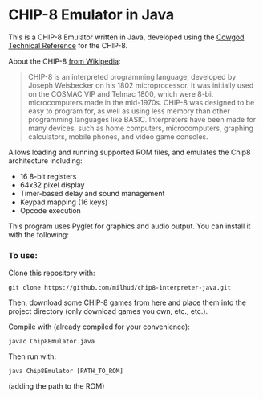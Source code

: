# CHIP-8 Emulator in Java

This is a CHIP-8 Emulator written in Java, developed using the [Cowgod Technical Reference](https://github.com/trapexit/chip-8_documentation/blob/master/Misc/Cowgod's%20CHIP-8%20Technical%20Reference.pdf) for the CHIP-8.

About the CHIP-8 [from Wikipedia](https://en.wikipedia.org/wiki/CHIP-8):

>CHIP-8 is an interpreted programming language, developed by Joseph Weisbecker on his 1802 microprocessor. It was initially used on the COSMAC VIP and Telmac 1800, which were 8-bit microcomputers made in the mid-1970s.
>CHIP-8 was designed to be easy to program for, as well as using less memory than other programming languages like BASIC.
>Interpreters have been made for many devices, such as home computers, microcomputers, graphing calculators, mobile phones, and video game consoles.

Allows loading and running supported ROM files, and emulates the Chip8 architecture including:

   - 16 8-bit registers
   - 64x32 pixel display
   - Timer-based delay and sound management
   - Keypad mapping (16 keys)
   - Opcode execution

This program uses Pyglet for graphics and audio output. You can install it with the following: 

### To use:

Clone this repository with:

```
git clone https://github.com/milhud/chip8-interpreter-java.git
```

Then, download some CHIP-8 games [from here](https://www.zophar.net/pdroms/chip8/chip-8-games-pack.html) and place them into the project directory (only download games you own, etc., etc.).

Compile with (already compiled for your convenience):

```
javac Chip8Emulator.java
```

Then run with:

```
java Chip8Emulator [PATH_TO_ROM]
```
(adding the path to the ROM)